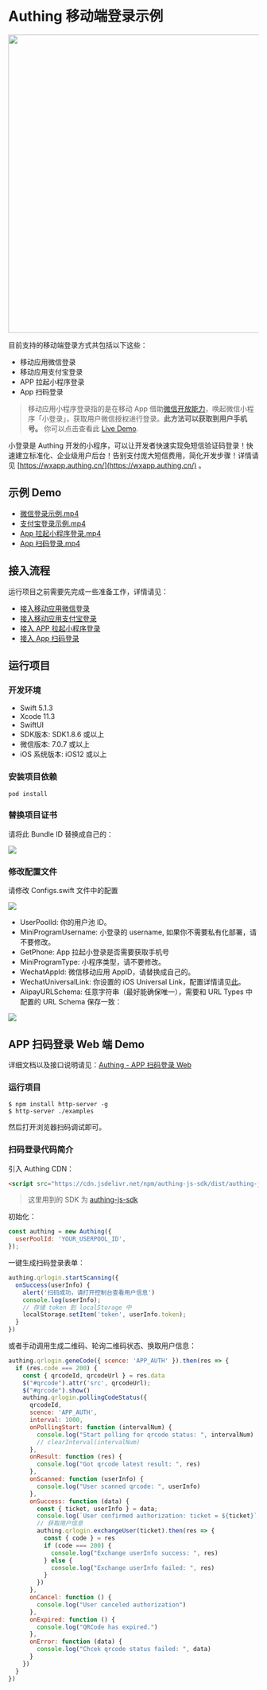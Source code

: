 # Authing 移动端登录示例

<img src="https://cdn.authing.cn/blog/20200229192013.png" height="600px" align="center">

目前支持的移动端登录方式共包括以下这些：

- 移动应用微信登录
- 移动应用支付宝登录
- APP 拉起小程序登录
- App 扫码登录

> 移动应用小程序登录指的是在移动 App 借助[微信开放能力](https://developers.weixin.qq.com/doc/oplatform/Mobile_App/Launching_a_Mini_Program/Launching_a_Mini_Program.html)，唤起微信小程序「小登录」，获取用户微信授权进行登录。**此方法可以获取到用户手机号。** 你可以点击查看此 [Live Demo](https://cdn.authing.cn/docs/1582853403868656.mp4).

小登录是 Authing 开发的小程序，可以让开发者快速实现免短信验证码登录！快速建立标准化、企业级用户后台！告别支付庞大短信费用，简化开发步骤！详情请见 [https://wxapp.authing.cn/](https://wxapp.authing.cn/) 。

## 示例 Demo

- [微信登录示例.mp4](https://cdn.authing.cn/%E5%BE%AE%E4%BF%A1%E7%99%BB%E5%BD%95.MP4)
- [支付宝登录示例.mp4](https://cdn.authing.cn/%E6%94%AF%E4%BB%98%E5%AE%9D%E7%99%BB%E5%BD%95.MP4)
- [App 拉起小程序登录.mp4](https://cdn.authing.cn/%E5%B0%8F%E7%A8%8B%E5%BA%8F%E7%99%BB%E5%BD%95.MP4)
- [App 扫码登录.mp4](https://cdn.authing.cn/App%E6%89%AB%E7%A0%81%E7%99%BB%E5%BD%95.MP4)

## 接入流程

运行项目之前需要先完成一些准备工作，详情请见：

- [接入移动应用微信登录](https://docs.authing.cn/authing/social-login/mobile/wechat-mobile)
- [接入移动应用支付宝登录](https://docs.authing.cn/authing/social-login/mobile/alipay)
- [接入 APP 拉起小程序登录](https://docs.authing.cn/authing/social-login/miniprogram/app2wxapp)
- [接入 App 扫码登录](https://docs.authing.cn/authing/scan-qrcode/app-qrcode)


## 运行项目

### 开发环境

- Swift 5.1.3
- Xcode 11.3
- SwiftUI
- SDK版本: SDK1.8.6 或以上
- 微信版本: 7.0.7 或以上
- iOS 系统版本: iOS12 或以上


### 安装项目依赖

```
pod install
```

### 替换项目证书

请将此 Bundle ID 替换成自己的：

![](https://cdn.authing.cn/blog/20200229185718.png)


### 修改配置文件

请修改 Configs.swift 文件中的配置

![](https://cdn.authing.cn/blog/20200229185827.png)

- UserPoolId: 你的用户池 ID。
- MiniProgramUsername: 小登录的 username, 如果你不需要私有化部署，请不要修改。
- GetPhone: App 拉起小登录是否需要获取手机号
- MiniProgramType: 小程序类型，请不要修改。
- WechatAppId: 微信移动应用 AppID，请替换成自己的。
- WechatUniversalLink: 你设置的 iOS Universal Link，配置详情请见[此](https://docs.authing.cn/authing/social-login/mobile/wechat-mobile)。
- AlipayURLSchema: 任意字符串（最好能确保唯一），需要和 URL Types 中配置的 URL Schema 保存一致：

![](https://cdn.authing.cn/blog/20200229190253.png)

## APP 扫码登录 Web 端 Demo

详细文档以及接口说明请见：[Authing - APP 扫码登录 Web](https://docs.authing.cn/authing/scan-qrcode/app-qrcode)

### 运行项目

```shell
$ npm install http-server -g
$ http-server ./examples 
```

然后打开浏览器扫码调试即可。

### 扫码登录代码简介

引入 Authing CDN：

```html
<script src="https://cdn.jsdelivr.net/npm/authing-js-sdk/dist/authing-js-sdk-browser.min.js"></script>
```

> 这里用到的 SDK 为 [authing-js-sdk](https://github.com/authing/authing.js)

初始化：

```javascript
const authing = new Authing({
  userPoolId: 'YOUR_USERPOOL_ID',
});
```

一键生成扫码登录表单：

```javascript
authing.qrlogin.startScanning({
  onSuccess(userInfo) {
    alert('扫码成功，请打开控制台查看用户信息')
    console.log(userInfo);
    // 存储 token 到 localStorage 中
    localStorage.setItem('token', userInfo.token);
  }
})
```

或者手动调用生成二维码、轮询二维码状态、换取用户信息：

```javascript
authing.qrlogin.geneCode({ scence: 'APP_AUTH' }).then(res => {
  if (res.code === 200) {
    const { qrcodeId, qrcodeUrl } = res.data
    $("#qrcode").attr('src', qrcodeUrl);
    $("#qrcode").show()
    authing.qrlogin.pollingCodeStatus({
      qrcodeId,
      scence: 'APP_AUTH',
      interval: 1000,
      onPollingStart: function (intervalNum) {
        console.log("Start polling for qrcode status: ", intervalNum)
        // clearInterval(intervalNum)
      },
      onResult: function (res) {
        console.log("Got qrcode latest result: ", res)
      },
      onScanned: function (userInfo) {
        console.log("User scanned qrcode: ", userInfo)
      },
      onSuccess: function (data) {
        const { ticket, userInfo } = data;
        console.log(`User confirmed authorization: ticket = ${ticket}`, userInfo)
        // 获取用户信息
        authing.qrlogin.exchangeUser(ticket).then(res => {
          const { code } = res
          if (code === 200) {
            console.log("Exchange userInfo success: ", res)
          } else {
            console.log("Exchange userInfo failed: ", res)
          }
        })
      },
      onCancel: function () {
        console.log("User canceled authorization")
      },
      onExpired: function () {
        console.log("QRCode has expired.")
      },
      onError: function (data) {
        console.log("Chcek qrcode status failed: ", data)
      }
    })
  }
})
```
